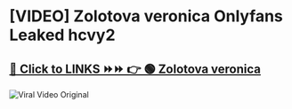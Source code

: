 
 # [VIDEO] Zolotova veronica Onlyfans Leaked hcvy2

## <h2><a href="https://clipsfans.com/Zolotova_veronica&ref=git">🔗 Click to LINKS ⏩⏩ 👉 🟢 Zolotova veronica </a></h2>

<a href="https://clipsfans.com/Zolotova_veronica&ref=git" rel="nofollow" data-target="animated-image.originalLink"><img src="https://i.ibb.co.com/xMMVF88/686577567.gif" alt="Viral Video Original" style="max-width: 100%; display: inline-block;" data-target="animated-image.originalImage"></a>

